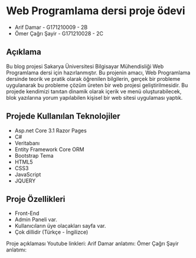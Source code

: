 # Web Programlama dersi proje ödevi

* Arif Damar - G171210009 - 2B
* Ömer Çağrı Şayir - G171210028 - 2C

## Açıklama

Bu blog projesi Sakarya Üniversitesi Bilgisayar Mühendisliği Web Programlama dersi için hazırlanmıştır. 
Bu projenin amacı, Web Programlama dersinde teorik ve pratik olarak öğrenilen bilgilerin, gerçek bir probleme uygulanarak bu probleme çözüm üreten bir web projesi geliştirilmesidir.
Bu projede kendimizi tanıtan dinamik olarak içerik ve menü oluşturabilecek, blok yazılarına yorum yapılabilen kişisel bir web sitesi uygulaması yaptık. 

## Projede Kullanılan Teknolojiler
* Asp.net Core 3.1 Razor Pages
* C#
* Veritabanı
* Entity Framework Core ORM
* Bootstrap Tema
* HTML5
* CSS3
* JavaScript
* JQUERY

## Proje Özellikleri
* Front-End
* Admin Paneli var.
* Kullanıcıların üye olacakları sayfa var.
* Çok dillidir (Türkçe - İngilizce)


Proje açıklaması Youtube linkleri: Arif Damar anlatımı: 
                                   Ömer Çağrı Şayir anlatımı: 